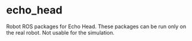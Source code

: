 # echo_head

Robot ROS packages for Echo Head. These packages can be run only on the real robot. Not usable for the simulation.

